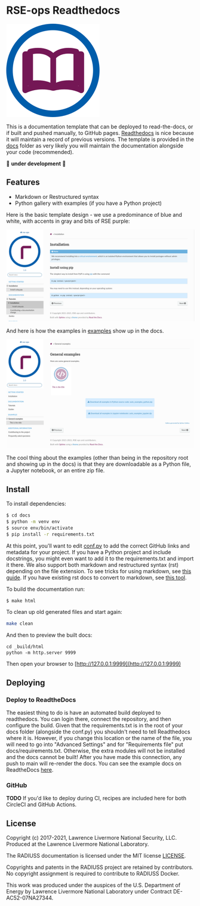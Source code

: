 # RSE-ops Readthedocs

![img/rse-ops-librarian.png](img/rse-ops-librarian.png)

This is a documentation template that can be deployed to read-the-docs, or
if built and pushed manually, to GitHub pages. [Readthedocs](readthedocs.org/) is nice because
it will maintain a record of previous versions. The template is provided in
the [docs](docs) folder as very likely you will maintain the documentation alongside
your code (recommended).

🚧️ **under development** 🚧️

## Features

 - Markdown or Restructured syntax
 - Python gallery with examples (if you have a Python project)

Here is the basic template design - we use a predominance of blue and white, with accents
in gray and bits of RSE purple:

![img/install-examples.png](img/install-examples.png)

And here is how the examples in [examples](examples) show up in the docs.

![img/code-examples.png](img/code-examples.png)

The cool thing about the examples (other than being in the repository root and showing
up in the docs) is that they are downloadable as a Python file, a Jupyter notebook,
or an entire zip file.

## Install

To install dependencies:

```bash
$ cd docs
$ python -m venv env
$ source env/bin/activate
$ pip install -r requirements.txt
```

At this point, you'll want to edit [conf.py](docs/conf.py) to add the correct GitHub links
and metadata for your project. If you have a Python project and include docstrings, you might even want to
add it to the requirements.txt and import it there. We also support both markdown
and restructured syntax (rst) depending on the file extension. To see tricks for
using markdown, see [this guide](https://myst-parser.readthedocs.io/en/latest/syntax/optional.html).
If you have existing rst docs to convert to markdown, see [this tool](https://github.com/executablebooks/rst-to-myst).

To build the documentation run:

```bash
$ make html
```

To clean up old generated files and start again:

```bash
make clean
```

And then to preview the built docs:

```
cd _build/html
python -m http.server 9999
```

Then open your browser to [http://127.0.0.1:9999](http://127.0.0.1:9999)

## Deploying

### Deploy to ReadtheDocs

The easiest thing to do is have an automated build deployed to readthedocs.
You can login there, connect the repository, and then configure the build.
Given that the requirements.txt is in the root of your docs folder (alongside the conf.py)
you shouldn't need to tell Readthedocs where it is. However, if you change this location
or the name of the file, you will need to go into "Advanced Settings" and for "Requirements file"
put docs/requirements.txt. Otherwise, the extra modules will not be installed and the docs cannot
be built! After you have made this connection, any push to main will re-render the
docs. You can see the example docs on ReadtheDocs [here](https://rse-ops-readthedocs.readthedocs.io/en/latest/).

### GitHub

**TODO** If you'd like to deploy during CI, recipes are included here for both CircleCI
and GitHub Actions.

License
-------

Copyright (c) 2017-2021, Lawrence Livermore National Security, LLC. 
Produced at the Lawrence Livermore National Laboratory.

The RADIUSS documentation is licensed under the MIT license [LICENSE](./LICENSE).

Copyrights and patents in the RADIUSS project are retained by
contributors. No copyright assignment is required to contribute to RADIUSS
Docker.

This work was produced under the auspices of the U.S. Department of
Energy by Lawrence Livermore National Laboratory under Contract
DE-AC52-07NA27344.
